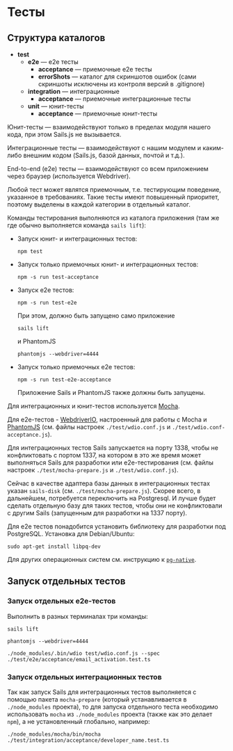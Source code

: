 # Тесты

## Структура каталогов


* **test**
  * **e2e** — e2e тесты
    * **acceptance** — приемочные e2e тесты
    * **errorShots** — каталог для скриншотов ошибок (сами скриншоты исключены из контроля версий в .gitignore)
  * **integration** — интеграционные
    * **acceptance** — приемочные интеграционные тесты
  * **unit** — юнит-тесты
    * **acceptance** — приемочные юнит-тесты

Юнит-тесты — взаимодействуют только в пределах модуля 
нашего кода, при этом Sails.js не вызывается.

Интеграционные тесты — взаимодействуют с нашим модулем 
и каким-либо внешним кодом (Sails.js, базой данных, почтой 
и т.д.).

End-to-end (e2e) тесты — взаимодействуют со всем приложением через браузер
(используется Webdriver).

Любой тест может являтся приемочным,
т.е. тестирующим поведение, указанное в требованиях.
Такие тесты имеют повышенный приоритет, поэтому выделены
в каждой категории в отдельный каталог.

Команды тестирования выполняются из каталога приложения (там же где обычно выполняется команда `sails lift`):
* Запуск юнит- и интеграционных тестов:

  `npm test`

* Запуск только приемочных юнит- и интеграционных тестов:

  `npm -s run test-acceptance`

* Запуск e2e тестов:

  `npm -s run test-e2e`

  При этом, должно быть запущено само приложение
  
    `sails lift`
  
  и PhantomJS
  
    `phantomjs --webdriver=4444`

* Запуск только приемочных e2e тестов:

  `npm -s run test-e2e-acceptance`

  Приложение Sails и PhantomJS также должны быть запущены.

Для интеграционных и юнит-тестов используется [Mocha](https://mochajs.org).

Для e2e-тестов - [WebdriverIO](http://webdriver.io), настроенный для работы 
с Mocha и [PhantomJS](http://phantomjs.org/download.html)
(см. файлы настроек `./test/wdio.conf.js` и  `./test/wdio.conf-acceptance.js`).

Для интеграционных тестов Sails запускается на порту 1338,
чтобы не конфликтовать с портом 1337, на котором в это же время
может выполняться Sails для разработки или e2e-тестирования
(см. файлы настроек `./test/mocha-prepare.js` и  `./test/wdio.conf.js`).

Сейчас в качестве адаптера базы данных в интеграционных тестах
указан `sails-disk` (см. `./test/mocha-prepare.js`). 
Скорее всего, в дальнейшем, потребуется переключить на
Postgresql. И лучше будет сделать отдельную базу
для таких тестов, чтобы они не конфликтовали
с другим Sails (запущенным для разработки на 1337 порту).


Для e2e тестов понадобится установить библиотеку для разработки под PostgreSQL.
Установка для Debian/Ubuntu:

`sudo apt-get install libpq-dev`

Для других операционных систем см. инструкцию к 
[`pg-native`](https://github.com/brianc/node-pg-native).

## Запуск отдельных тестов

### Запуск отдельных e2e-тестов

Выполнить в разных терминалах три команды:

`sails lift`

`phantomjs --webdriver=4444`

`./node_modules/.bin/wdio test/wdio.conf.js --spec ./test/e2e/acceptance/email_activation.test.ts`

### Запуск отдельных интеграционных тестов

Так как запуск Sails для интеграционных тестов выполняется
с помощью пакета `mocha-prepare` (который устанавливается в `./node_modules` проекта),
то для запуска отдельного теста необходимо использовать `mocha` из `./node_modules`
проекта (также как это делает `npm`), а не установленный глобально, например:

`./node_modules/mocha/bin/mocha ./test/integration/acceptance/developer_name.test.ts`
